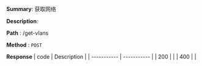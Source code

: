 **Summary**: 获取网络

**Description**:

**Path** : /get-vlans

**Method** : `POST`

**Response**
| code      | Description |
| ----------- | ----------- |
|  200   |       |
|  400   |       |

